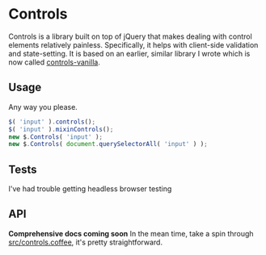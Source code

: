 # Controls
Controls is a library built on top of jQuery that makes dealing with control elements relatively painless. Specifically, it helps with client-side validation and state-setting. It is based on an earlier, similar library I wrote which is now called [controls-vanilla](https://github.com/nickb1080/controls-vanilla).

## Usage
Any way you please.

```js
$( 'input' ).controls();
$( 'input' ).mixinControls();
new $.Controls( 'input' );
new $.Controls( document.querySelectorAll( 'input' ) );
```

## Tests
I've had trouble getting headless browser testing 

## API
**Comprehensive docs coming soon**
In the mean time, take a spin through [src/controls.coffee](https://github.com/nickb1080/controls/blob/master/src%2Fcontrols.coffee), it's pretty straightforward.


